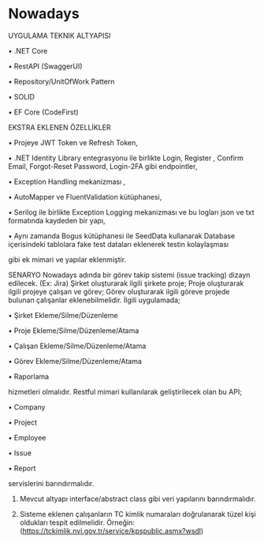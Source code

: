 # Nowadays

UYGULAMA TEKNIK ALTYAPISI

• .NET Core

• RestAPI (SwaggerUI)

• Repository/UnitOfWork Pattern

• SOLID

• EF Core (CodeFirst)

EKSTRA EKLENEN ÖZELLİKLER

• Projeye JWT Token ve Refresh Token,

• .NET Identity Library entegrasyonu ile birlikte Login, Register , Confirm Email, Forgot-Reset Password, Login-2FA gibi endpointler,

• Exception Handling mekanizması ,

• AutoMapper ve FluentValidation kütüphanesi,

• Serilog ile birlikte Exception Logging mekanizması ve bu logları json ve txt formatında kaydeden bir yapı,

• Aynı zamanda Bogus kütüphanesi ile SeedData kullanarak Database içerisindeki tablolara fake test dataları eklenerek testin kolaylaşması

gibi ek mimari ve yapılar eklenmiştir.

SENARYO
Nowadays adında bir görev takip sistemi (issue tracking) dizayn edilecek. (Ex: Jira)
Şirket oluşturarak ilgili şirkete proje;
Proje oluşturarak ilgili projeye çalışan ve görev;
Görev oluşturarak ilgili göreve projede bulunan çalışanlar eklenebilmelidir.
İlgili uygulamada;

• Şirket Ekleme/Silme/Düzenleme

• Proje Ekleme/Silme/Düzenleme/Atama

• Çalışan Ekleme/Silme/Düzenleme/Atama

• Görev Ekleme/Silme/Düzenleme/Atama

• Raporlama

hizmetleri olmalıdır.
Restful mimari kullanılarak geliştirilecek olan bu API;

• Company

• Project

• Employee

• Issue

• Report

servislerini barındırmalıdır.

1. Mevcut altyapı interface/abstract class gibi veri yapılarını barındırmalıdır.

2. Sisteme eklenen çalışanların TC kimlik numaraları doğrulanarak tüzel kişi
oldukları tespit edilmelidir. Örneğin: (https://tckimlik.nvi.gov.tr/service/kpspublic.asmx?wsdl)
